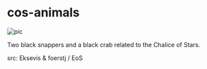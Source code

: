 # cos-animals

![pic](pic.jpg)

Two black snappers and a black crab related to the Chalice of Stars.

src: Eksevis & foerstj / EoS
